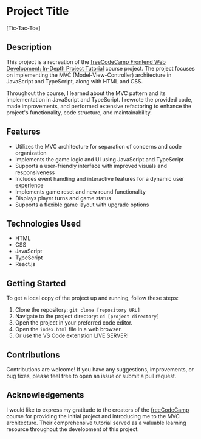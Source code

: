 # Project Title

[Tic-Tac-Toe]

## Description

This project is a recreation of the [freeCodeCamp Frontend Web Development: In-Depth Project Tutorial](https://www.freecodecamp.org/) course project. The project focuses on implementing the MVC (Model-View-Controller) architecture in JavaScript and TypeScript, along with HTML and CSS.

Throughout the course, I learned about the MVC pattern and its implementation in JavaScript and TypeScript. I rewrote the provided code, made improvements, and performed extensive refactoring to enhance the project's functionality, code structure, and maintainability.

## Features

- Utilizes the MVC architecture for separation of concerns and code organization
- Implements the game logic and UI using JavaScript and TypeScript
- Supports a user-friendly interface with improved visuals and responsiveness
- Includes event handling and interactive features for a dynamic user experience
- Implements game reset and new round functionality
- Displays player turns and game status
- Supports a flexible game layout with upgrade options

## Technologies Used

- HTML
- CSS
- JavaScript
- TypeScript
- React.js

## Getting Started

To get a local copy of the project up and running, follow these steps:

1. Clone the repository: `git clone [repository URL]`
2. Navigate to the project directory: `cd [project directory]`
3. Open the project in your preferred code editor.
4. Open the `index.html` file in a web browser.
5. Or use the VS Code extenstion LIVE SERVER!

## Contributions

Contributions are welcome! If you have any suggestions, improvements, or bug fixes, please feel free to open an issue or submit a pull request.

## Acknowledgements

I would like to express my gratitude to the creators of the [freeCodeCamp](https://www.freecodecamp.org/) course for providing the initial project and introducing me to the MVC architecture. Their comprehensive tutorial served as a valuable learning resource throughout the development of this project.
